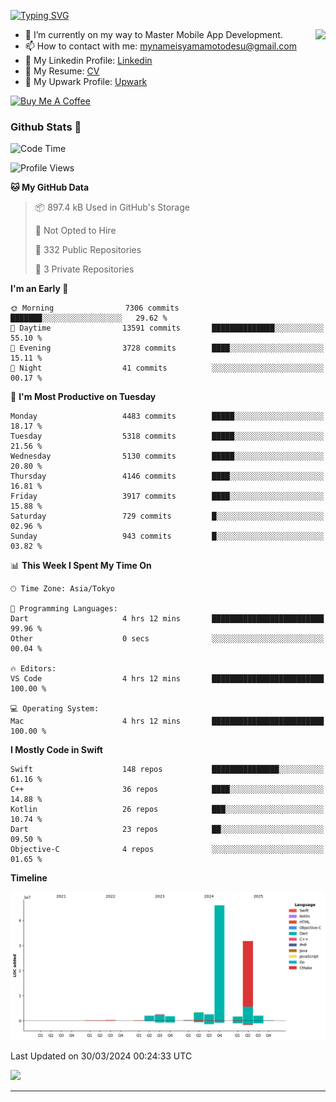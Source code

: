 
[![Typing SVG](https://readme-typing-svg.demolab.com/?lines=Thank+You+For+Visiting!!;You+Are+Welcome✨;I+am+Kyo+Yamamoto;Mobile+Developer)](https://git.io/typing-svg)
<p>
<img align="right" src="https://media.giphy.com/media/26ufdb3cYKwbRtYVW/giphy.gif" style="max-width:100%;" height="150px">

- 🌱 I’m currently on my way to Master Mobile App Development.
- 📫 How to contact with me: mynameisyamamotodesu@gmail.com
- 🔗 My Linkedin Profile: [Linkedin](https://www.linkedin.com/in/kyo-yamamoto-a2ab50239)
- 🔗 My Resume: [CV](https://www.kickresume.com/cv/ZWKvXV/)
- 🔗 My Upwark Profile: [Upwark](https://www.upwork.com/freelancers/~01aa9115102bb4af25)

<a href="https://www.buymeacoffee.com/kyoyamamoto" target="_blank"><img src="https://cdn.buymeacoffee.com/buttons/default-orange.png" alt="Buy Me A Coffee" height="41" width="174"></a>

### Github Stats 🥇 
<!--START_SECTION:waka-->
![Code Time](http://img.shields.io/badge/Code%20Time-673%20hrs%2051%20mins-blue)

![Profile Views](http://img.shields.io/badge/Profile%20Views-0-blue)

**🐱 My GitHub Data** 

> 📦 897.4 kB Used in GitHub's Storage 
 > 
> 🚫 Not Opted to Hire
 > 
> 📜 332 Public Repositories 
 > 
> 🔑 3 Private Repositories 
 > 
**I'm an Early 🐤** 

```text
🌞 Morning                7306 commits        ███████░░░░░░░░░░░░░░░░░░   29.62 % 
🌆 Daytime                13591 commits       ██████████████░░░░░░░░░░░   55.10 % 
🌃 Evening                3728 commits        ████░░░░░░░░░░░░░░░░░░░░░   15.11 % 
🌙 Night                  41 commits          ░░░░░░░░░░░░░░░░░░░░░░░░░   00.17 % 
```
📅 **I'm Most Productive on Tuesday** 

```text
Monday                   4483 commits        █████░░░░░░░░░░░░░░░░░░░░   18.17 % 
Tuesday                  5318 commits        █████░░░░░░░░░░░░░░░░░░░░   21.56 % 
Wednesday                5130 commits        █████░░░░░░░░░░░░░░░░░░░░   20.80 % 
Thursday                 4146 commits        ████░░░░░░░░░░░░░░░░░░░░░   16.81 % 
Friday                   3917 commits        ████░░░░░░░░░░░░░░░░░░░░░   15.88 % 
Saturday                 729 commits         █░░░░░░░░░░░░░░░░░░░░░░░░   02.96 % 
Sunday                   943 commits         █░░░░░░░░░░░░░░░░░░░░░░░░   03.82 % 
```


📊 **This Week I Spent My Time On** 

```text
🕑︎ Time Zone: Asia/Tokyo

💬 Programming Languages: 
Dart                     4 hrs 12 mins       █████████████████████████   99.96 % 
Other                    0 secs              ░░░░░░░░░░░░░░░░░░░░░░░░░   00.04 % 

🔥 Editors: 
VS Code                  4 hrs 12 mins       █████████████████████████   100.00 % 

💻 Operating System: 
Mac                      4 hrs 12 mins       █████████████████████████   100.00 % 
```

**I Mostly Code in Swift** 

```text
Swift                    148 repos           ███████████████░░░░░░░░░░   61.16 % 
C++                      36 repos            ████░░░░░░░░░░░░░░░░░░░░░   14.88 % 
Kotlin                   26 repos            ███░░░░░░░░░░░░░░░░░░░░░░   10.74 % 
Dart                     23 repos            ██░░░░░░░░░░░░░░░░░░░░░░░   09.50 % 
Objective-C              4 repos             ░░░░░░░░░░░░░░░░░░░░░░░░░   01.65 % 
```



**Timeline**

![Lines of Code chart](https://raw.githubusercontent.com/YamamotoDesu/YamamotoDesu/main/assets/bar_graph.png)


 Last Updated on 30/03/2024 00:24:33 UTC
<!--END_SECTION:waka-->

![](https://github-profile-summary-cards.vercel.app/api/cards/profile-details?username=YamamotoDesu&theme=vue)

----
